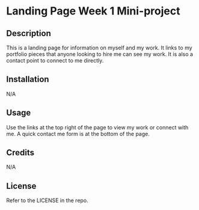 # Landing Page Week 1 Mini-project

## Description

This is a landing page for information on myself and my work. It links to my portfolio pieces that anyone looking to hire me can see my work. It is also a contact point to connect to me directly.

## Installation

N/A

## Usage

Use the links at the top right of the page to view my work or connect with me. A quick contact me form is at the bottom of the page.

## Credits

N/A

## License

Refer to the LICENSE in the repo.